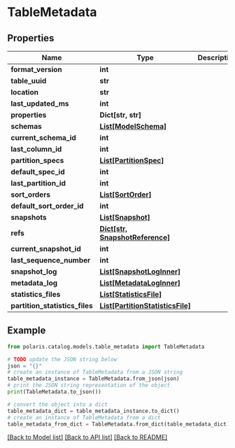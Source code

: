 <!--

 Licensed to the Apache Software Foundation (ASF) under one
 or more contributor license agreements.  See the NOTICE file
 distributed with this work for additional information
 regarding copyright ownership.  The ASF licenses this file
 to you under the Apache License, Version 2.0 (the
 "License"); you may not use this file except in compliance
 with the License.  You may obtain a copy of the License at

   http://www.apache.org/licenses/LICENSE-2.0

 Unless required by applicable law or agreed to in writing,
 software distributed under the License is distributed on an
 "AS IS" BASIS, WITHOUT WARRANTIES OR CONDITIONS OF ANY
 KIND, either express or implied.  See the License for the
 specific language governing permissions and limitations
 under the License.

-->
# TableMetadata

## Properties

Name | Type | Description | Notes
------------ | ------------- | ------------- | -------------
**format_version** | **int** |  | 
**table_uuid** | **str** |  | 
**location** | **str** |  | [optional] 
**last_updated_ms** | **int** |  | [optional] 
**properties** | **Dict[str, str]** |  | [optional] 
**schemas** | [**List[ModelSchema]**](ModelSchema.md) |  | [optional] 
**current_schema_id** | **int** |  | [optional] 
**last_column_id** | **int** |  | [optional] 
**partition_specs** | [**List[PartitionSpec]**](PartitionSpec.md) |  | [optional] 
**default_spec_id** | **int** |  | [optional] 
**last_partition_id** | **int** |  | [optional] 
**sort_orders** | [**List[SortOrder]**](SortOrder.md) |  | [optional] 
**default_sort_order_id** | **int** |  | [optional] 
**snapshots** | [**List[Snapshot]**](Snapshot.md) |  | [optional] 
**refs** | [**Dict[str, SnapshotReference]**](SnapshotReference.md) |  | [optional] 
**current_snapshot_id** | **int** |  | [optional] 
**last_sequence_number** | **int** |  | [optional] 
**snapshot_log** | [**List[SnapshotLogInner]**](SnapshotLogInner.md) |  | [optional] 
**metadata_log** | [**List[MetadataLogInner]**](MetadataLogInner.md) |  | [optional] 
**statistics_files** | [**List[StatisticsFile]**](StatisticsFile.md) |  | [optional] 
**partition_statistics_files** | [**List[PartitionStatisticsFile]**](PartitionStatisticsFile.md) |  | [optional] 

## Example

```python
from polaris.catalog.models.table_metadata import TableMetadata

# TODO update the JSON string below
json = "{}"
# create an instance of TableMetadata from a JSON string
table_metadata_instance = TableMetadata.from_json(json)
# print the JSON string representation of the object
print(TableMetadata.to_json())

# convert the object into a dict
table_metadata_dict = table_metadata_instance.to_dict()
# create an instance of TableMetadata from a dict
table_metadata_from_dict = TableMetadata.from_dict(table_metadata_dict)
```
[[Back to Model list]](../README.md#documentation-for-models) [[Back to API list]](../README.md#documentation-for-api-endpoints) [[Back to README]](../README.md)


